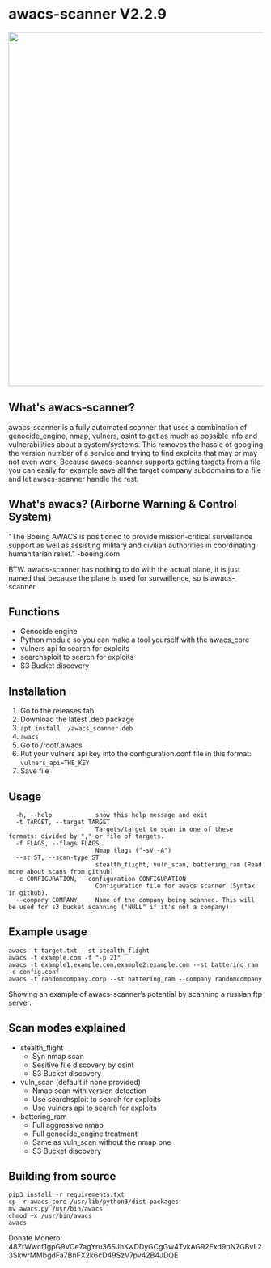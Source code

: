 # awacs-scanner V2.2.9
<img src="https://user-images.githubusercontent.com/72181445/175283893-5f86ae86-36d0-4b3b-a8b7-6c99b7b1dfa1.png" width=700></img>

## What's awacs-scanner?
awacs-scanner is a fully automated scanner that uses a combination of genocide_engine, nmap, vulners, osint to get as much as possible info and vulnerabilities about a system/systems. This removes the hassle of googling the version number of a service and trying to find exploits that may or may not even work. Because awacs-scanner supports getting targets from a file you can easily for example save all the target company subdomains to a file and let awacs-scanner handle the rest.

## What's awacs? (Airborne Warning & Control System)

"The Boeing AWACS is positioned to provide mission-critical surveillance support as well as assisting military and civilian authorities in coordinating humanitarian relief." -boeing.com

BTW. awacs-scanner has nothing to do with the actual plane, it is just named that because the plane is used for survaillence, so is awacs-scanner.

## Functions
* Genocide engine
* Python module so you can make a tool yourself with the awacs_core
* vulners api to search for exploits
* searchsploit to search for exploits
* S3 Bucket discovery

## Installation
1. Go to the releases tab
2. Download the latest .deb package
3. `apt install ./awacs_scanner.deb`
4. `awacs`
5. Go to /root/.awacs
6. Put your vulners api key into the configuration.conf file in this format: `vulners_api=THE_KEY`
7. Save file

## Usage
```
  -h, --help            show this help message and exit
  -t TARGET, --target TARGET
                        Targets/target to scan in one of these formats: divided by "," or file of targets.
  -f FLAGS, --flags FLAGS
                        Nmap flags ("-sV -A")
  --st ST, --scan-type ST
                        stealth_flight, vuln_scan, battering_ram (Read more about scans from github)
  -c CONFIGURATION, --configuration CONFIGURATION
                        Configuration file for awacs scanner (Syntax in github).
  --company COMPANY     Name of the company being scanned. This will be used for s3 bucket scanning ("NULL" if it's not a company)

```
## Example usage
```
awacs -t target.txt --st stealth_flight
awacs -t example.com -f "-p 21"
awacs -t example1.example.com,example2.example.com --st battering_ram -c config.conf
awacs -t randomcompany.corp --st battering_ram --company randomcompany
```

Showing an example of awacs-scanner’s potential by scanning a russian ftp server.

## Scan modes explained
* stealth_flight
  * Syn nmap scan
  * Sesitive file discovery by osint
  * S3 Bucket discovery
* vuln_scan (default if none provided)
  * Nmap scan with version detection
  * Use searchsploit to search for exploits
  * Use vulners api to search for exploits 
* battering_ram
  * Full aggressive nmap
  * Full genocide_engine treatment
  * Same as vuln_scan without the nmap one
  * S3 Bucket discovery

## Building from source
```
pip3 install -r requirements.txt
cp -r awacs_core /usr/lib/python3/dist-packages
mv awacs.py /usr/bin/awacs
chmod +x /usr/bin/awacs
awacs
```

Donate Monero: 48ZrWwcf1gpG9VCe7agYru36SJhKwDDyGCgGw4TvkAG92Exd9pN7GBvL23SkwrMMbgdFa7BnFX2k6cD49SzV7pv42B4JDQE
